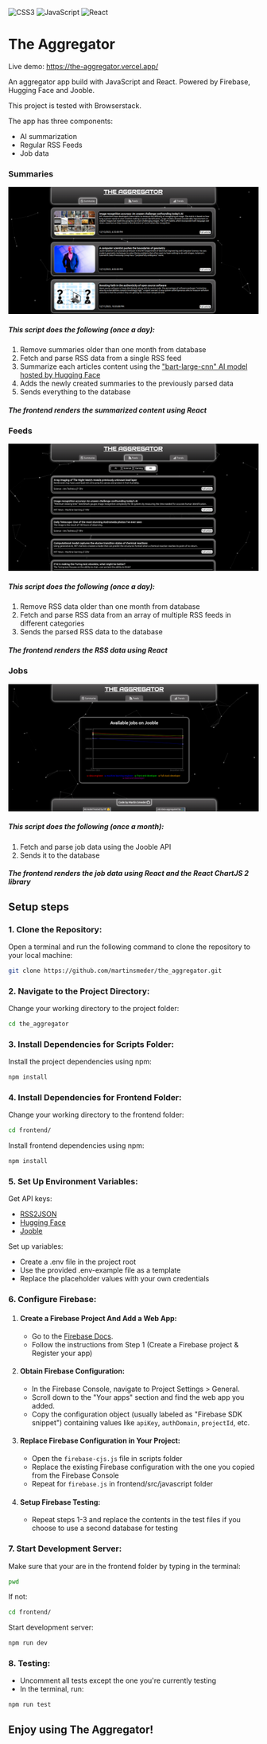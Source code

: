 ![CSS3](https://img.shields.io/badge/css3-%231572B6.svg?style=for-the-badge&logo=css3&logoColor=white) ![JavaScript](https://img.shields.io/badge/javascript-%23323330.svg?style=for-the-badge&logo=javascript&logoColor=%23F7DF1E) ![React](https://img.shields.io/badge/react-%2320232a.svg?style=for-the-badge&logo=react&logoColor=%2361DAFB)

# The Aggregator

Live demo: https://the-aggregator.vercel.app/

An aggregator app build with JavaScript and React. Powered by Firebase, Hugging Face and Jooble.

This project is tested with Browserstack.

The app has three components:

- AI summarization
- Regular RSS Feeds
- Job data

### Summaries

![Summaries](screenshots/summaries-screenshot.png)

##### This script does the following (once a day):

1. Remove summaries older than one month from database
2. Fetch and parse RSS data from a single RSS feed
3. Summarize each articles content using the ["bart-large-cnn" AI model hosted by Hugging Face](https://huggingface.co/facebook/bart-large-cnn)
4. Adds the newly created summaries to the previously parsed data
5. Sends everything to the database

##### The frontend renders the summarized content using React

### Feeds

![Feeds](screenshots/feeds-screenshot.png)

##### This script does the following (once a day):

1. Remove RSS data older than one month from database
2. Fetch and parse RSS data from an array of multiple RSS feeds in different categories
3. Sends the parsed RSS data to the database

##### The frontend renders the RSS data using React

### Jobs

![Jobs](screenshots/jobs-screenshot.png)

##### This script does the following (once a month):

1. Fetch and parse job data using the Jooble API
2. Sends it to the database

##### The frontend renders the job data using React and the React ChartJS 2 library

## Setup steps

### 1. Clone the Repository:

Open a terminal and run the following command to clone the repository to your local machine:

```bash
git clone https://github.com/martinsmeder/the_aggregator.git
```

### 2. Navigate to the Project Directory:

Change your working directory to the project folder:

```bash
cd the_aggregator
```

### 3. Install Dependencies for Scripts Folder:

Install the project dependencies using npm:

```bash
npm install
```

### 4. Install Dependencies for Frontend Folder:

Change your working directory to the frontend folder:

```bash
cd frontend/
```

Install frontend dependencies using npm:

```bash
npm install
```

### 5. Set Up Environment Variables:

Get API keys:

- [RSS2JSON](https://rss2json.com/)
- [Hugging Face](https://huggingface.co/)
- [Jooble](https://jooble.org/api/about)

Set up variables:

- Create a .env file in the project root
- Use the provided .env-example file as a template
- Replace the placeholder values with your own credentials

### 6. Configure Firebase:

1. #### Create a Firebase Project And Add a Web App:

   - Go to the [Firebase Docs](https://firebase.google.com/docs/web/setup).
   - Follow the instructions from Step 1 (Create a Firebase project &
     Register your app)

2. #### Obtain Firebase Configuration:

   - In the Firebase Console, navigate to Project Settings > General.
   - Scroll down to the "Your apps" section and find the web app you added.
   - Copy the configuration object (usually labeled as "Firebase SDK snippet") containing values like `apiKey`, `authDomain`, `projectId`, etc.

3. #### Replace Firebase Configuration in Your Project:

   - Open the `firebase-cjs.js` file in scripts folder
   - Replace the existing Firebase configuration with the one you copied from the Firebase Console
   - Repeat for `firebase.js` in frontend/src/javascript folder

4. #### Setup Firebase Testing:

   - Repeat steps 1-3 and replace the contents in the test files if you
     choose to use a second database for testing

### 7. Start Development Server:

Make sure that your are in the frontend folder by typing in the terminal:

```bash
pwd
```

If not:

```bash
cd frontend/
```

Start development server:

```bash
npm run dev
```

### 8. Testing:

- Uncomment all tests except the one you're currently testing
- In the terminal, run:

```bash
npm run test
```

## Enjoy using The Aggregator!
